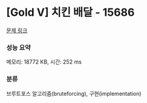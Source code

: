 # [Gold V] 치킨 배달 - 15686 

[문제 링크](https://www.acmicpc.net/problem/15686) 

### 성능 요약

메모리: 18772 KB, 시간: 252 ms

### 분류

브루트포스 알고리즘(bruteforcing), 구현(implementation)

